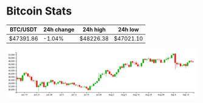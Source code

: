 # Bitcoin Stats

BTC/USDT|24h change|24h high|24h low|
|---|---|---|---|
|$47391.86|-1.04%|$48226.38|$47021.10|

<img src="./chart.svg">
